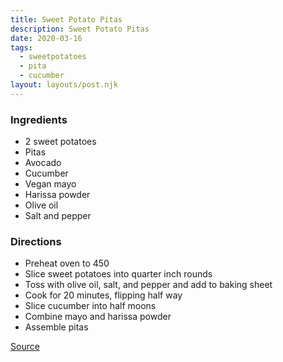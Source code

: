 ```yaml
---
title: Sweet Potato Pitas
description: Sweet Potato Pitas
date: 2020-03-16
tags:
  - sweetpotatoes
  - pita
  - cucumber
layout: layouts/post.njk
---
```


### Ingredients

- 2 sweet potatoes
- Pitas
- Avocado
- Cucumber
- Vegan mayo
- Harissa powder
- Olive oil
- Salt and pepper

### Directions

- Preheat oven to 450
- Slice sweet potatoes into quarter inch rounds
- Toss with olive oil, salt, and pepper and add to baking sheet
- Cook for 20 minutes, flipping half way
- Slice cucumber into half moons
- Combine mayo and harissa powder
- Assemble pitas

[Source](https://www.alimanno.com/blog/2018/04/28/sweet-potato-pitas/)
